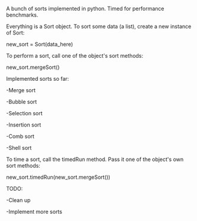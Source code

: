 A bunch of sorts implemented in python. Timed for performance benchmarks.

Everything is a Sort object. To sort some data (a list), create a new instance of Sort:

new_sort = Sort(data_here)

To perform a sort, call one of the object's sort methods:

new_sort.mergeSort()

Implemented sorts so far:

-Merge sort

-Bubble sort

-Selection sort

-Insertion sort

-Comb sort

-Shell sort

To time a sort, call the timedRun method. Pass it one of the object's own sort methods:

new_sort.timedRun(new_sort.mergeSort())

TODO:

-Clean up

-Implement more sorts

